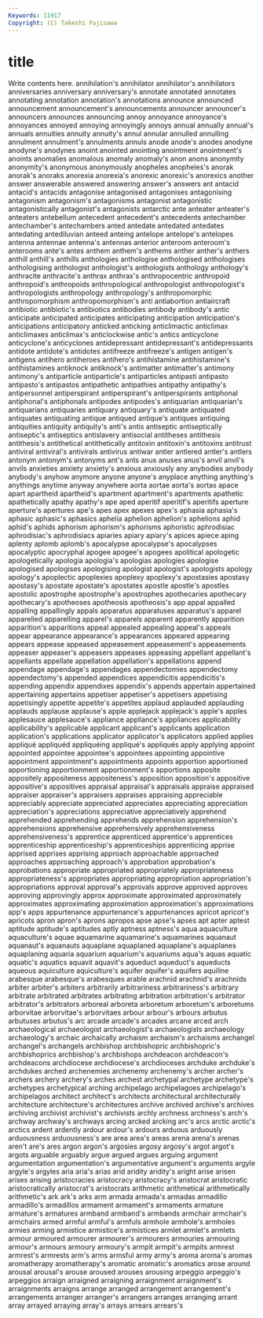 ```yaml
---
Keywords: 11917 
Copyright: (C) Takeshi Fujisawa
---
```


# title

Write contents here.
 annihilation's annihilator annihilator's annihilators
anniversaries anniversary anniversary's annotate annotated annotates annotating annotation annotation's annotations
announce announced announcement announcement's announcements announcer announcer's announcers announces announcing
annoy annoyance annoyance's annoyances annoyed annoying annoyingly annoys annual annually
annual's annuals annuities annuity annuity's annul annular annulled annulling annulment
annulment's annulments annuls anode anode's anodes anodyne anodyne's anodynes anoint
anointed anointing anointment anointment's anoints anomalies anomalous anomaly anomaly's anon
anons anonymity anonymity's anonymous anonymously anopheles anopheles's anorak anorak's anoraks
anorexia anorexia's anorexic anorexic's anorexics another answer answerable answered answering
answer's answers ant antacid antacid's antacids antagonise antagonised antagonises antagonising
antagonism antagonism's antagonisms antagonist antagonistic antagonistically antagonist's antagonists antarctic ante
anteater anteater's anteaters antebellum antecedent antecedent's antecedents antechamber antechamber's antechambers
anted antedate antedated antedates antedating antediluvian anteed anteing antelope antelope's
antelopes antenna antennae antenna's antennas anterior anteroom anteroom's anterooms ante's
antes anthem anthem's anthems anther anther's anthers anthill anthill's anthills
anthologies anthologise anthologised anthologises anthologising anthologist anthologist's anthologists anthology anthology's
anthracite anthracite's anthrax anthrax's anthropocentric anthropoid anthropoid's anthropoids anthropological anthropologist
anthropologist's anthropologists anthropology anthropology's anthropomorphic anthropomorphism anthropomorphism's anti antiabortion antiaircraft
antibiotic antibiotic's antibiotics antibodies antibody antibody's antic anticipate anticipated anticipates
anticipating anticipation anticipation's anticipations anticipatory anticked anticking anticlimactic anticlimax anticlimaxes
anticlimax's anticlockwise antic's antics anticyclone anticyclone's anticyclones antidepressant antidepressant's antidepressants
antidote antidote's antidotes antifreeze antifreeze's antigen antigen's antigens antihero antiheroes
antihero's antihistamine antihistamine's antihistamines antiknock antiknock's antimatter antimatter's antimony antimony's
antiparticle antiparticle's antiparticles antipasti antipasto antipasto's antipastos antipathetic antipathies antipathy
antipathy's antipersonnel antiperspirant antiperspirant's antiperspirants antiphonal antiphonal's antiphonals antipodes antipodes's
antiquarian antiquarian's antiquarians antiquaries antiquary antiquary's antiquate antiquated antiquates antiquating
antique antiqued antique's antiques antiquing antiquities antiquity antiquity's anti's antis
antiseptic antiseptically antiseptic's antiseptics antislavery antisocial antitheses antithesis antithesis's antithetical
antithetically antitoxin antitoxin's antitoxins antitrust antiviral antiviral's antivirals antivirus antiwar
antler antlered antler's antlers antonym antonym's antonyms ant's ants anus
anuses anus's anvil anvil's anvils anxieties anxiety anxiety's anxious anxiously
any anybodies anybody anybody's anyhow anymore anyone anyone's anyplace anything
anything's anythings anytime anyway anywhere aorta aortae aorta's aortas apace
apart apartheid apartheid's apartment apartment's apartments apathetic apathetically apathy apathy's
ape aped aperitif aperitif's aperitifs aperture aperture's apertures ape's apes
apex apexes apex's aphasia aphasia's aphasic aphasic's aphasics aphelia aphelion
aphelion's aphelions aphid aphid's aphids aphorism aphorism's aphorisms aphoristic aphrodisiac
aphrodisiac's aphrodisiacs apiaries apiary apiary's apices apiece aping aplenty aplomb
aplomb's apocalypse apocalypse's apocalypses apocalyptic apocryphal apogee apogee's apogees apolitical
apologetic apologetically apologia apologia's apologias apologies apologise apologised apologises apologising
apologist apologist's apologists apology apology's apoplectic apoplexies apoplexy apoplexy's apostasies
apostasy apostasy's apostate apostate's apostates apostle apostle's apostles apostolic apostrophe
apostrophe's apostrophes apothecaries apothecary apothecary's apotheoses apotheosis apotheosis's app appal
appalled appalling appallingly appals apparatus apparatuses apparatus's apparel apparelled apparelling
apparel's apparels apparent apparently apparition apparition's apparitions appeal appealed appealing
appeal's appeals appear appearance appearance's appearances appeared appearing appears appease
appeased appeasement appeasement's appeasements appeaser appeaser's appeasers appeases appeasing appellant
appellant's appellants appellate appellation appellation's appellations append appendage appendage's appendages
appendectomies appendectomy appendectomy's appended appendices appendicitis appendicitis's appending appendix appendixes
appendix's appends appertain appertained appertaining appertains appetiser appetiser's appetisers appetising
appetisingly appetite appetite's appetites applaud applauded applauding applauds applause applause's
apple applejack applejack's apple's apples applesauce applesauce's appliance appliance's appliances
applicability applicability's applicable applicant applicant's applicants application application's applications applicator
applicator's applicators applied applies appliqué appliquéd appliquéing appliqué's appliqués apply
applying appoint appointed appointee appointee's appointees appointing appointive appointment appointment's
appointments appoints apportion apportioned apportioning apportionment apportionment's apportions apposite appositely
appositeness appositeness's apposition apposition's appositive appositive's appositives appraisal appraisal's appraisals
appraise appraised appraiser appraiser's appraisers appraises appraising appreciable appreciably appreciate
appreciated appreciates appreciating appreciation appreciation's appreciations appreciative appreciatively apprehend apprehended
apprehending apprehends apprehension apprehension's apprehensions apprehensive apprehensively apprehensiveness apprehensiveness's apprentice
apprenticed apprentice's apprentices apprenticeship apprenticeship's apprenticeships apprenticing apprise apprised apprises
apprising approach approachable approached approaches approaching approach's approbation approbation's approbations
appropriate appropriated appropriately appropriateness appropriateness's appropriates appropriating appropriation appropriation's appropriations
approval approval's approvals approve approved approves approving approvingly approx approximate
approximated approximately approximates approximating approximation approximation's approximations app's apps appurtenance
appurtenance's appurtenances apricot apricot's apricots apron apron's aprons apropos apse
apse's apses apt apter aptest aptitude aptitude's aptitudes aptly aptness
aptness's aqua aquaculture aquaculture's aquae aquamarine aquamarine's aquamarines aquanaut aquanaut's
aquanauts aquaplane aquaplaned aquaplane's aquaplanes aquaplaning aquaria aquarium aquarium's aquariums
aqua's aquas aquatic aquatic's aquatics aquavit aquavit's aqueduct aqueduct's aqueducts
aqueous aquiculture aquiculture's aquifer aquifer's aquifers aquiline arabesque arabesque's arabesques
arable arachnid arachnid's arachnids arbiter arbiter's arbiters arbitrarily arbitrariness arbitrariness's
arbitrary arbitrate arbitrated arbitrates arbitrating arbitration arbitration's arbitrator arbitrator's arbitrators
arboreal arboreta arboretum arboretum's arboretums arborvitae arborvitae's arborvitaes arbour arbour's
arbours arbutus arbutuses arbutus's arc arcade arcade's arcades arcane arced
arch archaeological archaeologist archaeologist's archaeologists archaeology archaeology's archaic archaically archaism
archaism's archaisms archangel archangel's archangels archbishop archbishopric archbishopric's archbishoprics archbishop's
archbishops archdeacon archdeacon's archdeacons archdiocese archdiocese's archdioceses archduke archduke's archdukes
arched archenemies archenemy archenemy's archer archer's archers archery archery's arches
archest archetypal archetype archetype's archetypes archetypical arching archipelago archipelagoes archipelago's
archipelagos architect architect's architects architectural architecturally architecture architecture's architectures archive
archived archive's archives archiving archivist archivist's archivists archly archness archness's
arch's archway archway's archways arcing arcked arcking arc's arcs arctic
arctic's arctics ardent ardently ardour ardour's ardours arduous arduously arduousness
arduousness's are area area's areas arena arena's arenas aren't are's
ares argon argon's argosies argosy argosy's argot argot's argots arguable
arguably argue argued argues arguing argument argumentation argumentation's argumentative argument's
arguments argyle argyle's argyles aria aria's arias arid aridity aridity's
aright arise arisen arises arising aristocracies aristocracy aristocracy's aristocrat aristocratic
aristocratically aristocrat's aristocrats arithmetic arithmetical arithmetically arithmetic's ark ark's arks
arm armada armada's armadas armadillo armadillo's armadillos armament armament's armaments
armature armature's armatures armband armband's armbands armchair armchair's armchairs armed
armful armful's armfuls armhole armhole's armholes armies arming armistice armistice's
armistices armlet armlet's armlets armour armoured armourer armourer's armourers armouries
armouring armour's armours armoury armoury's armpit armpit's armpits armrest armrest's
armrests arm's arms armsful army army's aroma aroma's aromas aromatherapy
aromatherapy's aromatic aromatic's aromatics arose around arousal arousal's arouse aroused
arouses arousing arpeggio arpeggio's arpeggios arraign arraigned arraigning arraignment arraignment's
arraignments arraigns arrange arranged arrangement arrangement's arrangements arranger arranger's arrangers
arranges arranging arrant array arrayed arraying array's arrays arrears arrears's
